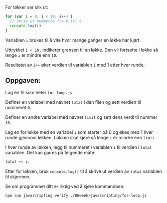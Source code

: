 For løkker ser slik ut:

```js
for (var i = 0; i < 10; i++) {
  // skriv ut nummerne fra 0 til 9
  console.log(i)
}
```

Variablen `i` brukes til å vite hvor mange ganger en løkke har kjørt.

Uttrykket `i < 10;` indikerer grensen til en løkke.
Den vil fortsette i løkke så lenge `i` er mindre enn `10`.

Resultatet av `i++` øker verdien til variablen `i` med 1 etter hver runde.

## Oppgaven:

Lag en fil som heter `for-loop.js`.

Definer en variabel med navnet `total` i den filen og sett verdien til nummeret `0`.

Definer en andre variabel med navnet `limit` og sett dens verdi til nummer `10`.

Lag en for løkke med en variabel `i` som starter på 0 og økes med 1 hver runde gjennom løkken. Løkken skal kjøre så lenge `i` er mindre enn `limit`.

I hver runde av løkken, legg til nummeret i variablen `i` til verdien i `total` variablen. Det kan gjøres på følgende måte:

```js
total += i;
```

Etter for løkken, bruk `console.log()` til å skrive ut verdien av `total` variablen til skjermen.

Se om programmet ditt er riktig ved å kjøre kommandoen:

```bash
npm run javascripting verify ./06week/javascripting/for-loop.js
```
